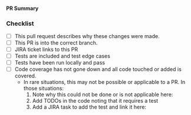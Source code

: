 <!-- Detailed description of the PR -->
#### PR Summary

<!-- PR Checklist -->
### Checklist
- [ ] This pull request describes why these changes were made.
- [ ] This PR is into the correct branch.
- [ ] JIRA ticket links to this PR
- [ ] Tests are included and test edge cases
- [ ] Tests have been run locally and pass
- [ ] Code coverage has not gone down and all code touched or added is covered. 
     * In rare situations, this may not be possible or applicable to a PR. In those situations:
         1. Note why this could not be done or is not applicable here: 
         2. Add TODOs in the code noting that it requires a test
         3. Add a JIRA task to add the test and link it here:
